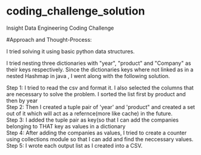 # coding_challenge_solution
Insight Data Engineering Coding Challenge

#Approach and Thought-Process:

I tried solving it using basic python data structures.  </br>

I tried nesting three dictionaries with "year", "product" and "Company" as their keys respectively. Since the dictionaries keys where not linked as in a nested Hashmap in java , I went along with the following solution. </br>

Step 1: I tried to read the csv and format it. I also selected the columns that are necessary to solve the problem. I sorted the list first by product and then by year</br>
Step 2: Then I created a tuple pair of 'year' and 'product" and created a set out of it which will act as a refernce(more like cache) in the future. </br>
Step 3: I added the tuple pair as key(so that I can add the companies belonging to THAT key as values in a dictionary</br>
Step 4: After adding the companies as values, I tried to create a counter using collections module so that I can add and find the neccessary values.</br>
Step 5: I wrote each output list as I created into a CSV.

